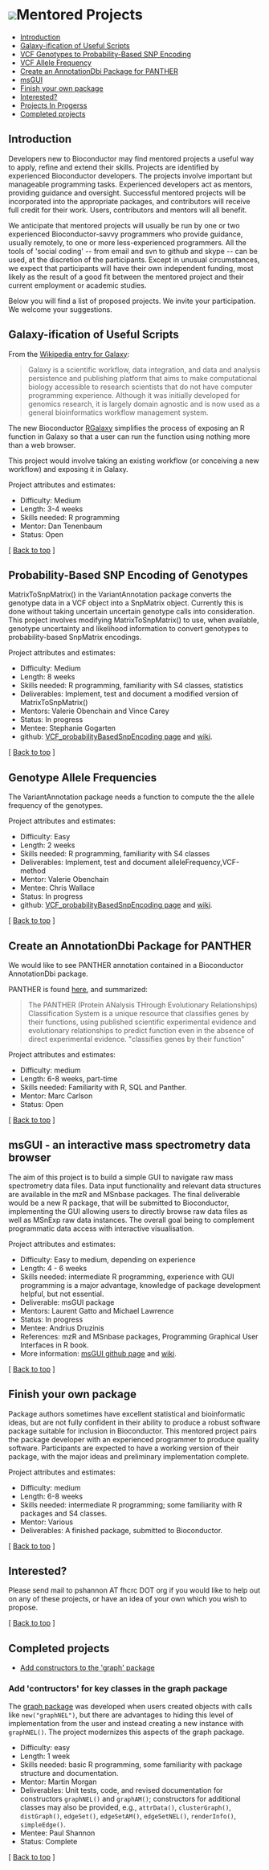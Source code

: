# ![](/images/icons/magnifier.gif)Mentored Projects

* [Introduction](#introduction)
* [Galaxy-ification of Useful Scripts](#galaxy)
* [VCF Genotypes to Probability-Based SNP Encoding](#VCF_probabilityBasedSnpEncoding)
* [VCF Allele Frequency](#VCF_alleleFrequency)
* [Create an AnnotationDbi Package for PANTHER](#panther)
* [msGUI](#msGUI)
* [Finish your own package](#your-package)
* [Interested?](#contact)
* [Projects In Progerss](#inProgress)
* [Completed projects](#completed)


## <a id="introduction">Introduction</a>

Developers new to Bioconductor may find mentored projects a useful way
to apply, refine and extend their skills.  Projects are identified by
experienced Bioconductor developers.  The projects involve important
but manageable programming tasks.  Experienced developers act as
mentors, providing guidance and oversight.  Successful mentored
projects will be incorporated into the appropriate packages, and
contributors will receive full credit for their work.  Users,
contributors and mentors will all benefit.


We anticipate that mentored projects will usually be run by one or two
experienced Bioconductor-savvy programmers who provide guidance, usually
remotely, to one or more less-experienced programmers.  All the tools
of 'social coding' -- from email and svn to github and skype -- can be
used, at the discretion of the participants.  Except in unusual
circumstances, we expect that participants will have their own
independent funding, most likely as the result of a good fit between the
mentored project and their current employment or academic studies.


Below you will find a list of proposed projects.  We invite your participation.  We welcome your suggestions.

<h2 id="galaxy">Galaxy-ification of Useful Scripts</h2>
From the <a href="http://en.wikipedia.org/wiki/Galaxy_%28computational_biology%29">Wikipedia entry for Galaxy</a>:

<blockquote>
Galaxy is a scientific workflow, data integration, and data and
analysis persistence and publishing platform that aims to make
computational biology accessible to research scientists that do not
have computer programming experience. Although it was initially
developed for genomics research, it is largely domain agnostic and is
now used as a general bioinformatics workflow management system.
</blockquote>
The new Bioconductor <a href="http://www.bioconductor.org/packages/devel/bioc/html/RGalaxy.html">RGalaxy</a>
 simplifies the process of exposing an R function in Galaxy so that a user
can run the function using nothing more than a web browser.

This project would involve taking an existing workflow (or conceiving a new workflow)
and exposing it in Galaxy.

Project attributes and estimates:

* Difficulty: Medium
* Length: 3-4 weeks
* Skills needed: R programming
* Mentor: Dan Tenenbaum
* Status: Open
<p class="back_to_top">[ <a href="#top">Back to top</a> ]</p>

<h2 id="VCF_probabilityBasedSnpEncoding">Probability-Based SNP Encoding of
Genotypes</h2>

MatrixToSnpMatrix() in the VariantAnnotation package
converts the genotype data in a VCF object into a SnpMatrix 
object. Currently this is done without taking uncertain
uncertain genotype calls into consideration. This project 
involves modifying MatrixToSnpMatrix() to use, when available, 
genotype uncertainty and likelihood information to convert 
genotypes to probability-based SnpMatrix encodings.

Project attributes and estimates:

* Difficulty: Medium
* Length: 8 weeks
* Skills needed: R programming, familiarity with S4 classes, statistics
* Deliverables: Implement, test and document a modified version of MatrixToSnpMatrix()
* Mentors: Valerie Obenchain and Vince Carey
* Status: In progress
* Mentee: Stephanie Gogarten
* github: <a
href='https://github.com/Bioconductor/VCF/projects'>VCF_probabilityBasedSnpEncoding page</a> and <a
href='https://github.com/Bioconductor/VCF_projects/wiki/VCF_probabilityBasedSnpEncoding'>wiki</a>.
<p class="back_to_top">[ <a href="#top">Back to top</a> ]</p>

<h2 id="VCF_alleleFrequency">Genotype Allele Frequencies</h2>

The VariantAnnotation package needs a function to compute the
the allele frequency of the genotypes.

Project attributes and estimates:

* Difficulty: Easy
* Length: 2 weeks
* Skills needed: R programming, familiarity with S4 classes
* Deliverables: Implement, test and document alleleFrequency,VCF-method
* Mentor: Valerie Obenchain
* Mentee: Chris Wallace
* Status: In progress
* github: <a
href='https://github.com/Bioconductor/VCF/projects'>VCF_probabilityBasedSnpEncoding page</a> and <a
href='https://github.com/Bioconductor/VCF_projects/wiki/VCF_alleleFrequency'>wiki</a>.
<p class="back_to_top">[ <a href="#top">Back to top</a> ]</p>


<h2 id='panther'> Create an AnnotationDbi Package for PANTHER</h2>

We would like to see PANTHER annotation contained in a Bioconductor AnnotationDbi
package.

PANTHER is found <a href=http://www.pantherdb.org/>here</a>, and summarized:

<blockquote>
The PANTHER (Protein ANalysis THrough Evolutionary Relationships)
Classification System is a unique resource that classifies genes by
their functions, using published scientific experimental evidence and
evolutionary relationships to predict function even in the absence of
direct experimental evidence.  "classifies genes by their function"
</blockquote>

Project attributes and estimates:

* Difficulty: medium
* Length: 6-8 weeks, part-time
* Skills needed:  Familiarity with R, SQL and Panther.
* Mentor: Marc Carlson
* Status: Open
<p class="back_to_top">[ <a href="#top">Back to top</a> ]</p>

## <a id="msGUI"></a>msGUI - an interactive mass spectrometry data browser


The aim of this project is to build a simple GUI to navigate raw mass
spectrometry data files. Data input functionality and relevant data
structures are available in the mzR and MSnbase packages. The final
deliverable would be a new R package, that will be submitted to
Bioconductor, implementing the GUI allowing users to directly browse
raw data files as well as MSnExp raw data instances. The overall goal
being to complement programmatic data access with interactive
visualisation.

Project attributes and estimates:

* Difficulty: Easy to medium, depending on experience
* Length: 4 - 6 weeks
* Skills needed: intermediate R programming, experience with GUI  programming is a major advantage, knowledge of package development helpful, but not essential.
* Deliverable: msGUI package
* Mentors: Laurent Gatto and Michael Lawrence
* Status: In progress
* Mentee: Andrius Druzinis
* References: mzR and MSnbase packages, Programming Graphical User Interfaces in R book.
* More information: <a href='https://github.com/lgatto/msGUI'>msGUI github page</a> and <a href='https://github.com/lgatto/msGUI/wiki'>wiki</a>.
<p class="back_to_top">[ <a href="#top">Back to top</a> ]</p>


## <a id="your-package"></a>Finish your own package

Package authors sometimes have excellent statistical and bioinformatic
ideas, but are not fully confident in their ability to produce a
robust software package suitable for inclusion in Bioconductor. This
mentored project pairs the package developer with an experienced
programmer to produce quality software. Participants are expected to
have a working version of their package, with the major ideas and
preliminary implementation complete.

Project attributes and estimates:

* Difficulty: medium
* Length: 6-8 weeks
* Skills needed: intermediate R programming; some familiarity with R
  packages and S4 classes.
* Mentor: Various
* Deliverables: A finished package, submitted to Bioconductor.

<p class="back_to_top">[ <a href="#top">Back to top</a> ]</p>

<h2 id="contact">Interested?</h2>

Please send mail to pshannon AT fhcrc DOT org if you would like to
help out on any of these projects, or have an idea of your own which
you wish to propose.


<p class="back_to_top">[ <a href="#top">Back to top</a> ]</p>

## <a id="completed"></a>Completed projects

* [Add constructors to the 'graph' package](#graph)

### <a id="graph"></a>Add 'contructors' for key classes in the graph package

The [graph package] was developed when users created objects with
calls like `new("graphNEL")`, but there are advantages to hiding this
level of implementation from the user and instead creating a new
instance with `graphNEL()`. The project modernizes this aspects of the
graph package.

* Difficulty: easy
* Length: 1 week
* Skills needed: basic R programming, some familiarity with package
  structure and documentation.
* Mentor: Martin Morgan
* Deliverables: Unit tests, code, and revised documentation for
  constructors `graphNEL()` and `graphAM()`; constructors for
  additional classes may also be provided, e.g., `attrData()`,
  `clusterGraph()`, `distGraph()`, `edgeSet()`, `edgeSetAM()`,
  `edgeSetNEL()`, `renderInfo()`, `simpleEdge()`.
* Mentee: Paul Shannon
* Status: Complete

[graph package]: http://bioconductor.org/packages/devel/bioc/html/graph.html

<p class="back_to_top">[ <a href="#top">Back to top</a> ]</p>
